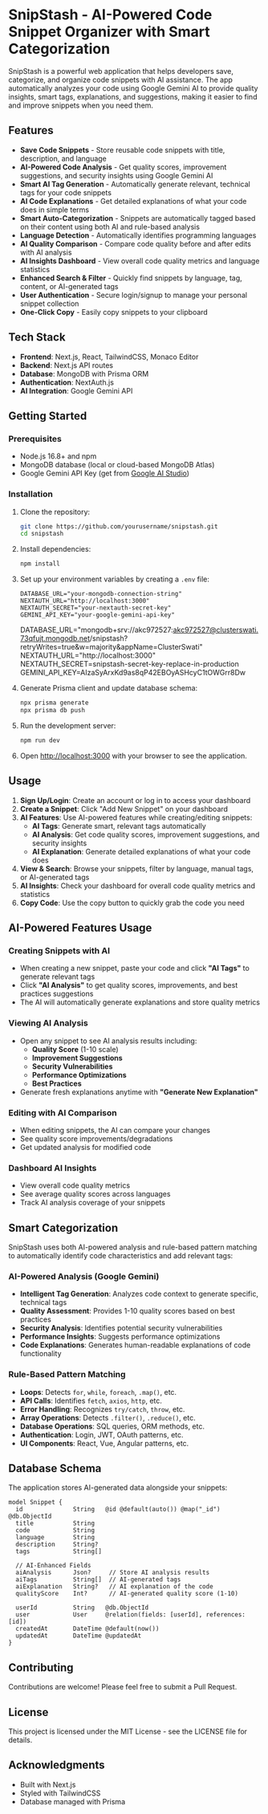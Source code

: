 # SnipStash - AI-Powered Code Snippet Organizer with Smart Categorization

SnipStash is a powerful web application that helps developers save, categorize, and organize code snippets with AI assistance. The app automatically analyzes your code using Google Gemini AI to provide quality insights, smart tags, explanations, and suggestions, making it easier to find and improve snippets when you need them.

## Features

-   **Save Code Snippets** - Store reusable code snippets with title, description, and language
-   **AI-Powered Code Analysis** - Get quality scores, improvement suggestions, and security insights using Google Gemini AI
-   **Smart AI Tag Generation** - Automatically generate relevant, technical tags for your code snippets
-   **AI Code Explanations** - Get detailed explanations of what your code does in simple terms
-   **Smart Auto-Categorization** - Snippets are automatically tagged based on their content using both AI and rule-based analysis
-   **Language Detection** - Automatically identifies programming languages
-   **AI Quality Comparison** - Compare code quality before and after edits with AI analysis
-   **AI Insights Dashboard** - View overall code quality metrics and language statistics
-   **Enhanced Search & Filter** - Quickly find snippets by language, tag, content, or AI-generated tags
-   **User Authentication** - Secure login/signup to manage your personal snippet collection
-   **One-Click Copy** - Easily copy snippets to your clipboard

## Tech Stack

-   **Frontend**: Next.js, React, TailwindCSS, Monaco Editor
-   **Backend**: Next.js API routes
-   **Database**: MongoDB with Prisma ORM
-   **Authentication**: NextAuth.js
-   **AI Integration**: Google Gemini API

## Getting Started

### Prerequisites

-   Node.js 16.8+ and npm
-   MongoDB database (local or cloud-based MongoDB Atlas)
-   Google Gemini API Key (get from [Google AI Studio](https://makersuite.google.com/app/apikey))

### Installation

1. Clone the repository:

    ```bash
    git clone https://github.com/yourusername/snipstash.git
    cd snipstash
    ```

2. Install dependencies:

    ```bash
    npm install
    ```

3. Set up your environment variables by creating a `.env` file:

    ```
    DATABASE_URL="your-mongodb-connection-string"
    NEXTAUTH_URL="http://localhost:3000"
    NEXTAUTH_SECRET="your-nextauth-secret-key"
    GEMINI_API_KEY="your-google-gemini-api-key"
    ```

    DATABASE_URL="mongodb+srv://akc972527:akc972527@clusterswati.73qfujt.mongodb.net/snipstash?retryWrites=true&w=majority&appName=ClusterSwati"
    NEXTAUTH_URL="http://localhost:3000"
    NEXTAUTH_SECRET=snipstash-secret-key-replace-in-production
    GEMINI_API_KEY=AIzaSyArxKd9as8qP42EBOyASHcyC1tOWGrr8Dw

4. Generate Prisma client and update database schema:

    ```bash
    npx prisma generate
    npx prisma db push
    ```

5. Run the development server:

    ```bash
    npm run dev
    ```

6. Open [http://localhost:3000](http://localhost:3000) with your browser to see the application.

## Usage

1. **Sign Up/Login**: Create an account or log in to access your dashboard
2. **Create a Snippet**: Click "Add New Snippet" on your dashboard
3. **AI Features**: Use AI-powered features while creating/editing snippets:
    - **AI Tags**: Generate smart, relevant tags automatically
    - **AI Analysis**: Get code quality scores, improvement suggestions, and security insights
    - **AI Explanation**: Generate detailed explanations of what your code does
4. **View & Search**: Browse your snippets, filter by language, manual tags, or AI-generated tags
5. **AI Insights**: Check your dashboard for overall code quality metrics and statistics
6. **Copy Code**: Use the copy button to quickly grab the code you need

## AI-Powered Features Usage

### Creating Snippets with AI

-   When creating a new snippet, paste your code and click **"AI Tags"** to generate relevant tags
-   Click **"AI Analysis"** to get quality scores, improvements, and best practices suggestions
-   The AI will automatically generate explanations and store quality metrics

### Viewing AI Analysis

-   Open any snippet to see AI analysis results including:
    -   **Quality Score** (1-10 scale)
    -   **Improvement Suggestions**
    -   **Security Vulnerabilities**
    -   **Performance Optimizations**
    -   **Best Practices**
-   Generate fresh explanations anytime with **"Generate New Explanation"**

### Editing with AI Comparison

-   When editing snippets, the AI can compare your changes
-   See quality score improvements/degradations
-   Get updated analysis for modified code

### Dashboard AI Insights

-   View overall code quality metrics
-   See average quality scores across languages
-   Track AI analysis coverage of your snippets

## Smart Categorization

SnipStash uses both AI-powered analysis and rule-based pattern matching to automatically identify code characteristics and add relevant tags:

### AI-Powered Analysis (Google Gemini)

-   **Intelligent Tag Generation**: Analyzes code context to generate specific, technical tags
-   **Quality Assessment**: Provides 1-10 quality scores based on best practices
-   **Security Analysis**: Identifies potential security vulnerabilities
-   **Performance Insights**: Suggests performance optimizations
-   **Code Explanations**: Generates human-readable explanations of code functionality

### Rule-Based Pattern Matching

-   **Loops**: Detects `for`, `while`, `foreach`, `.map()`, etc.
-   **API Calls**: Identifies `fetch`, `axios`, `http`, etc.
-   **Error Handling**: Recognizes `try/catch`, `throw`, etc.
-   **Array Operations**: Detects `.filter()`, `.reduce()`, etc.
-   **Database Operations**: SQL queries, ORM methods, etc.
-   **Authentication**: Login, JWT, OAuth patterns, etc.
-   **UI Components**: React, Vue, Angular patterns, etc.

## Database Schema

The application stores AI-generated data alongside your snippets:

```prisma
model Snippet {
  id              String   @id @default(auto()) @map("_id") @db.ObjectId
  title           String
  code            String
  language        String
  description     String?
  tags            String[]

  // AI-Enhanced Fields
  aiAnalysis      Json?     // Store AI analysis results
  aiTags          String[]  // AI-generated tags
  aiExplanation   String?   // AI explanation of the code
  qualityScore    Int?      // AI-generated quality score (1-10)

  userId          String   @db.ObjectId
  user            User     @relation(fields: [userId], references: [id])
  createdAt       DateTime @default(now())
  updatedAt       DateTime @updatedAt
}
```

## Contributing

Contributions are welcome! Please feel free to submit a Pull Request.

## License

This project is licensed under the MIT License - see the LICENSE file for details.

## Acknowledgments

-   Built with Next.js
-   Styled with TailwindCSS
-   Database managed with Prisma
